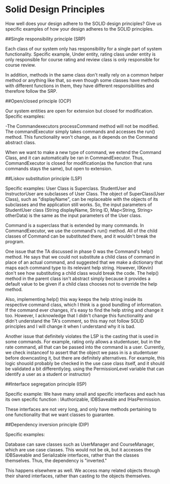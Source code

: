 # Solid Design Principles

How well does your design adhere to the SOLID design principles?
Give us specific examples of how your design adheres to the SOLID principles.

##Single responsibility principle (SRP)

Each class of our system only has responsibility for a single part of system functionality.
Specific example, Under entity, rating class under entity is only responsible for course rating and review class is only responsible for course review. 

In addition, methods in the same class don't really rely on a common helper method or anything like that, so even
though some classes have methods with different functions in them, they have different responsibilities and therefore
follow the SRP.

##Open/closed principle (OCP)

Our system entities are open for extension but closed for modification. 
Specific examples:

-The Commandexecutors processCommand method will not be modified. 
The commandExecutor simply takes commands and accesses the run() method. This functionality won't change, as it depends on the
Command abstract class.

When we want to make a new type of command, we extend the Command Class, and it can automatically be ran in CommandExecutor.
Thus, CommandExecutor is closed for modification(as the function that runs commands stays the same), but open to extension.


##Liskov substitution principle (LSP)

Specific examples:
User Class is Superclass. StudentUser and InstructorUser are subclasses of User Class.
The object of SuperClass(User Class), such as "displayName", can be replaceable with the objects of its subclasses and the application still works.
So, the input parameters of StudentUser class (String displayName, String ID, Map<String, String> otherData) is the same as the input parameters of the User class.

Command is a superclass that is extended by many commands. In CommandExecutor, we use the command's run() method.
All of the child classes of Command can be substituted there, and it wouldn't break the program.

One issue that the TA discussed in phase 0 was the Command's help() method. He says that we could not substitute a child
class of command in place of an actual command, and suggested that we make a dictionary that maps each command type to its relevant help string.
However, I(Kevin) don't see how substituting a child class would break the code. The help() method in the parent class isn't abstract
simply because it provides a default value to be given if a child class chooses not to override the help method.

Also, implementing help() this way keeps the help string inside its respective command class, which I think is a good bundling of information.
If the command ever changes, it's easy to find the help string and change it too. However, I acknowledge that I didn't change this functionality
and didn't understand the TA's comment, so this may not follow SOLID principles and I will change it when I understand why it is bad.

Another issue that definitely violates the LSP is the casting that is used in some commands. For example, rating only allows a studentuser, but in the
rate command, all that can be passed into the command is a user. Currently, we check instanceof to assert that the object we pass in is a studentuser
before downcasting it, but there are definitely alternatives. For example, this logic shouold probably be checked in the use case class itself,
and it should be validated a bit differently(eg. using the PermissionLevel variable that can identify a user as a student or instructor)


##Interface segregation principle (ISP)

Specific example:
We have many small and specific interfaces and each has its own specific function : IAuthorizable, IDBSaveable and IHasPermission.

These interfaces are not very long, and only have methods pertaining to one functionality that we want classes to guarantee.


##Dependency inversion principle (DIP)

Specific examples:

Database can save classes such as UserManager and CourseManager, which are use case classes. This would not be
ok, but it accesses the IDBSaveable and Serializable interfaces, rather than the classes themselves. Thus, the
dependency is "inverted."

This happens elsewhere as well. We access many related objects through their shared interfaces, rather than casting to the objects themselves.